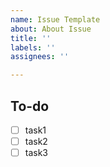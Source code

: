 ```yaml
---
name: Issue Template
about: About Issue
title: ''
labels: ''
assignees: ''

---
```


## To-do
- [ ] task1
- [ ] task2
- [ ] task3
